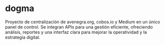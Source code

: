 # dogma
Proyecto de centralización de avenegra.org, cobos.io y Medium en un único panel de control. Se integran APIs para una gestión eficiente, ofreciendo análisis, reportes y una interfaz clara para mejorar la operatividad y la estrategia digital.
